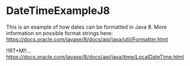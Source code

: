 # DateTimeExampleJ8
This is an example of how dates can be formatted in Java 8. 
More information on possible format strings here: 
https://docs.oracle.com/javase/8/docs/api/java/util/Formatter.html

!!RT*M!!...
https://docs.oracle.com/javase/8/docs/api/java/time/LocalDateTime.html
